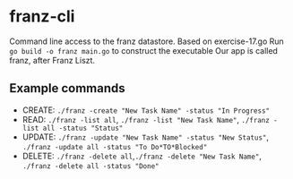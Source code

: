 # franz-cli

Command line access to the franz datastore.
Based on exercise-17.go
Run `go build -o franz main.go` to construct the executable
Our app is called franz, after Franz Liszt.

## Example commands
- CREATE: `./franz -create "New Task Name" -status "In Progress"`
- READ: `./franz -list all`, `./franz -list "New Task Name"`, `./franz -list all -status "Status"`
- UPDATE: `./franz -update "New Task Name" -status "New Status"`, `./franz -update all -status "To Do*TO*Blocked"`
- DELETE: `./franz -delete all`,`./franz -delete "New Task Name"`, `./franz -delete all -status "Done"`